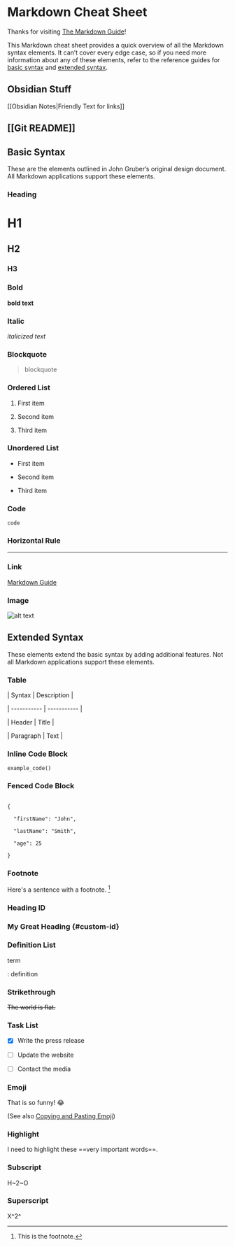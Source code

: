 # Markdown Cheat Sheet

  

Thanks for visiting [The Markdown Guide](https://www.markdownguide.org)!



This Markdown cheat sheet provides a quick overview of all the Markdown syntax elements. It can’t cover every edge case, so if you need more information about any of these elements, refer to the reference guides for [basic syntax](https://www.markdownguide.org/basic-syntax) and [extended syntax](https://www.markdownguide.org/extended-syntax).

## Obsidian Stuff
[[Obsidian Notes|Friendly Text for links]]

## [[Git README]]

## Basic Syntax

  

These are the elements outlined in John Gruber’s original design document. All Markdown applications support these elements.

  

### Heading

  

# H1

## H2

### H3

  

### Bold

  

**bold text**

  

### Italic

  

*italicized text*

  

### Blockquote

  

> blockquote

  

### Ordered List

  

1. First item

2. Second item

3. Third item

  

### Unordered List

  

- First item

- Second item

- Third item

  

### Code

  

`code`

  

### Horizontal Rule

  

---

  

### Link

  

[Markdown Guide](https://www.markdownguide.org)

  

### Image

  

![alt text](https://www.markdownguide.org/assets/images/tux.png)

  

## Extended Syntax

  

These elements extend the basic syntax by adding additional features. Not all Markdown applications support these elements.

  

### Table

  

| Syntax | Description |

| ----------- | ----------- |

| Header | Title |

| Paragraph | Text |


### Inline Code Block
`example_code()`

### Fenced Code Block

  

```

{

  "firstName": "John",

  "lastName": "Smith",

  "age": 25

}

```

  

### Footnote

  

Here's a sentence with a footnote. [^1]

  

[^1]: This is the footnote.

  

### Heading ID

  

### My Great Heading {#custom-id}

  

### Definition List

  

term

: definition

  

### Strikethrough

  

~~The world is flat.~~

  

### Task List

  

- [x] Write the press release

- [ ] Update the website

- [ ] Contact the media

  

### Emoji

  

That is so funny! :joy:

  

(See also [Copying and Pasting Emoji](https://www.markdownguide.org/extended-syntax/#copying-and-pasting-emoji))

  

### Highlight

  

I need to highlight these ==very important words==.

  

### Subscript

  

H~2~O

  

### Superscript

  

X^2^